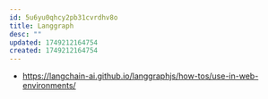 ```yaml
---
id: 5u6yu0qhcy2pb31cvrdhv8o
title: Langgraph
desc: ""
updated: 1749212164754
created: 1749212164754
---
```


- https://langchain-ai.github.io/langgraphjs/how-tos/use-in-web-environments/
